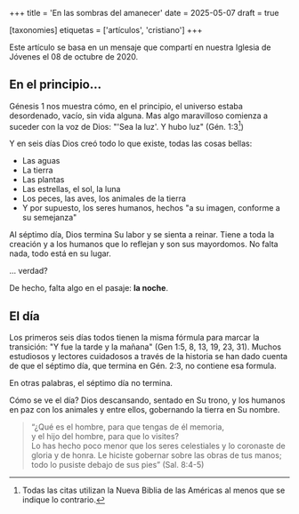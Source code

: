 +++
title = 'En las sombras del amanecer'
date = 2025-05-07
draft = true

[taxonomies]
etiquetas = ['artículos', 'cristiano']
+++

Este artículo se basa en un mensaje que compartí en nuestra Iglesia de Jóvenes el 08 de octubre de 2020.

## En el principio...
Génesis 1 nos muestra cómo, en el principio, el universo estaba desordenado, vacío,
sin vida alguna.
Mas algo maravilloso comienza a suceder con la voz de Dios:
"'Sea la luz'.
Y hubo luz" (Gén. 1:3[^1])

Y en seis días Dios creó todo lo que existe, todas las cosas bellas:
- Las aguas
- La tierra
- Las plantas
- Las estrellas, el sol, la luna
- Los peces, las aves, los animales de la tierra
- Y por supuesto, los seres humanos, hechos
"a su imagen, conforme a su semejanza"

Al séptimo día, Dios termina Su labor y se sienta a reinar.
Tiene a toda la creación y a los humanos que lo reflejan
y son sus mayordomos.
No falta nada, todo está en su lugar.

... verdad?

De hecho, falta algo en el pasaje:
**la noche**.

## El día
Los primeros seis días todos tienen la misma fórmula para marcar la transición:
"Y fue la tarde y la mañana" (Gen 1:5, 8, 13, 19, 23, 31).
Muchos estudiosos y lectores cuidadosos a través de la historia
se han dado cuenta de que el séptimo día,
que termina en Gén. 2:3, no contiene esa formula.

En otras palabras, el séptimo día no termina.

Cómo se ve el día? 
Dios descansando, sentado en Su trono,
y los humanos en paz con los animales y entre ellos,
gobernando la tierra en Su nombre. 

> “¿Qué es el hombre, para que tengas de él memoria,<br>
> y el hijo del hombre, para que lo visites?<br>
> Lo has hecho poco menor que los seres celestiales y lo coronaste de gloria y de honra.
> Le hiciste gobernar sobre las obras de tus manos; todo lo pusiste debajo de sus pies” (Sal. 8:4-5)


[^1]: Todas las citas utilizan la Nueva Biblia de las Américas al menos que se indique lo contrario.

